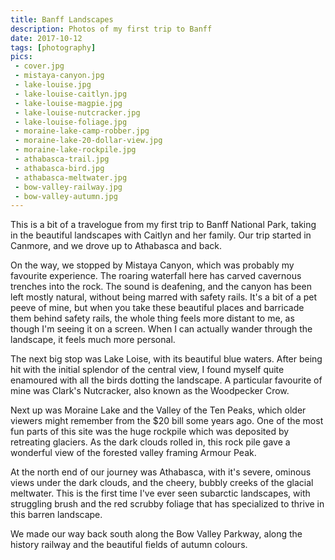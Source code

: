 ```yaml
---
title: Banff Landscapes
description: Photos of my first trip to Banff
date: 2017-10-12
tags: [photography]
pics:
 - cover.jpg
 - mistaya-canyon.jpg
 - lake-louise.jpg
 - lake-louise-caitlyn.jpg
 - lake-louise-magpie.jpg
 - lake-louise-nutcracker.jpg
 - lake-louise-foliage.jpg
 - moraine-lake-camp-robber.jpg
 - moraine-lake-20-dollar-view.jpg
 - moraine-lake-rockpile.jpg
 - athabasca-trail.jpg
 - athabasca-bird.jpg
 - athabasca-meltwater.jpg
 - bow-valley-railway.jpg
 - bow-valley-autumn.jpg
---
```

This is a bit of a travelogue from my first trip to Banff National Park, taking in the beautiful landscapes with Caitlyn and her family. Our trip started in Canmore, and we drove up to Athabasca and back.

On the way, we stopped by Mistaya Canyon, which was probably my favourite experience. The roaring waterfall here has carved cavernous trenches into the rock. The sound is deafening, and the canyon has been left mostly natural, without being marred with safety rails. It's a bit of a pet peeve of mine, but when you take these beautiful places and barricade them behind safety rails, the whole thing feels more distant to me, as though I'm seeing it on a screen. When I can actually wander through the landscape, it feels much more personal.

The next big stop was Lake Loise, with its beautiful blue waters. After being hit with the initial splendor of the central view, I found myself quite enamoured with all the birds dotting the landscape. A particular favourite of mine was Clark's Nutcracker, also known as the Woodpecker Crow.

Next up was Moraine Lake and the Valley of the Ten Peaks, which older viewers might remember from the $20 bill some years ago. One of the most fun parts of this site was the huge rockpile which was deposited by retreating glaciers. As the dark clouds rolled in, this rock pile gave a wonderful view of the forested valley framing Armour Peak.

At the north end of our journey was Athabasca, with it's severe, ominous views under the dark clouds, and the cheery, bubbly creeks of the glacial meltwater. This is the first time I've ever seen subarctic landscapes, with struggling brush and the red scrubby foliage that has specialized to thrive in this barren landscape.

We made our way back south along the Bow Valley Parkway, along the history railway and the beautiful fields of autumn colours.